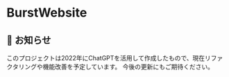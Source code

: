 # BurstWebsite

## 📌 お知らせ

このプロジェクトは2022年にChatGPTを活用して作成したもので、現在リファクタリングや機能改善を予定しています。
今後の更新にもご期待ください。
